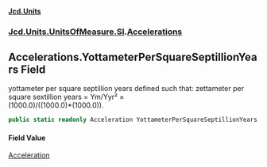 #### [Jcd.Units](index.md 'index')
### [Jcd.Units.UnitsOfMeasure.SI](Jcd.Units.UnitsOfMeasure.SI.md 'Jcd.Units.UnitsOfMeasure.SI').[Accelerations](Accelerations.md 'Jcd.Units.UnitsOfMeasure.SI.Accelerations')

## Accelerations.YottameterPerSquareSeptillionYears Field

yottameter per square septillion years defined such that: zettameter per square sextillion years = Ym/Yyr² ×  
(1000.0)/((1000.0)*(1000.0)).

```csharp
public static readonly Acceleration YottameterPerSquareSeptillionYears;
```

#### Field Value
[Acceleration](Acceleration.md 'Jcd.Units.UnitTypes.Acceleration')
